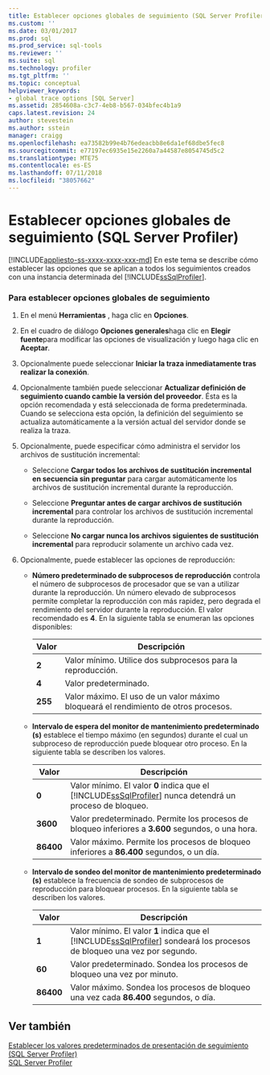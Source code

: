 ```yaml
---
title: Establecer opciones globales de seguimiento (SQL Server Profiler) | Microsoft Docs
ms.custom: ''
ms.date: 03/01/2017
ms.prod: sql
ms.prod_service: sql-tools
ms.reviewer: ''
ms.suite: sql
ms.technology: profiler
ms.tgt_pltfrm: ''
ms.topic: conceptual
helpviewer_keywords:
- global trace options [SQL Server]
ms.assetid: 2854608a-c3c7-4eb8-b567-034bfec4b1a9
caps.latest.revision: 24
author: stevestein
ms.author: sstein
manager: craigg
ms.openlocfilehash: ea73582b99e4b76edeacbb8e6da1ef68dbe5fec8
ms.sourcegitcommit: e77197ec6935e15e2260a7a44587e8054745d5c2
ms.translationtype: MTE75
ms.contentlocale: es-ES
ms.lasthandoff: 07/11/2018
ms.locfileid: "38057662"
---
```

# <a name="set-global-trace-options-sql-server-profiler"></a>Establecer opciones globales de seguimiento (SQL Server Profiler)
[!INCLUDE[appliesto-ss-xxxx-xxxx-xxx-md](../../includes/appliesto-ss-xxxx-xxxx-xxx-md.md)]
  En este tema se describe cómo establecer las opciones que se aplican a todos los seguimientos creados con una instancia determinada del [!INCLUDE[ssSqlProfiler](../../includes/sssqlprofiler-md.md)].  
  
### <a name="to-set-global-trace-options"></a>Para establecer opciones globales de seguimiento  
  
1.  En el menú **Herramientas** , haga clic en **Opciones**.  
  
2.  En el cuadro de diálogo **Opciones generales**haga clic en **Elegir fuente**para modificar las opciones de visualización y luego haga clic en **Aceptar**.  
  
3.  Opcionalmente puede seleccionar **Iniciar la traza inmediatamente tras realizar la conexión**.  
  
4.  Opcionalmente también puede seleccionar **Actualizar definición de seguimiento cuando cambie la versión del proveedor**. Ésta es la opción recomendada y está seleccionada de forma predeterminada. Cuando se selecciona esta opción, la definición del seguimiento se actualiza automáticamente a la versión actual del servidor donde se realiza la traza.  
  
5.  Opcionalmente, puede especificar cómo administra el servidor los archivos de sustitución incremental:  
  
    -   Seleccione **Cargar todos los archivos de sustitución incremental en secuencia sin preguntar** para cargar automáticamente los archivos de sustitución incremental durante la reproducción.  
  
    -   Seleccione **Preguntar antes de cargar archivos de sustitución incremental** para controlar los archivos de sustitución incremental durante la reproducción.  
  
    -   Seleccione **No cargar nunca los archivos siguientes de sustitución incremental** para reproducir solamente un archivo cada vez.  
  
6.  Opcionalmente, puede establecer las opciones de reproducción:  
  
    -   **Número predeterminado de subprocesos de reproducción** controla el número de subprocesos de procesador que se van a utilizar durante la reproducción. Un número elevado de subprocesos permite completar la reproducción con más rapidez, pero degrada el rendimiento del servidor durante la reproducción. El valor recomendado es **4**. En la siguiente tabla se enumeran las opciones disponibles:  
  
        |Valor|Descripción|  
        |-----------|-----------------|  
        |**2**|Valor mínimo. Utilice dos subprocesos para la reproducción.|  
        |**4**|Valor predeterminado.|  
        |**255**|Valor máximo. El uso de un valor máximo bloqueará el rendimiento de otros procesos.|  
  
    -   **Intervalo de espera del monitor de mantenimiento predeterminado (s)** establece el tiempo máximo (en segundos) durante el cual un subproceso de reproducción puede bloquear otro proceso. En la siguiente tabla se describen los valores.  
  
        |Valor|Descripción|  
        |-----------|-----------------|  
        |**0**|Valor mínimo. El valor **0** indica que el [!INCLUDE[ssSqlProfiler](../../includes/sssqlprofiler-md.md)] nunca detendrá un proceso de bloqueo.|  
        |**3600**|Valor predeterminado. Permite los procesos de bloqueo inferiores a **3.600** segundos, o una hora.|  
        |**86400**|Valor máximo. Permite los procesos de bloqueo inferiores a **86.400** segundos, o un día.|  
  
    -   **Intervalo de sondeo del monitor de mantenimiento predeterminado (s)** establece la frecuencia de sondeo de subprocesos de reproducción para bloquear procesos. En la siguiente tabla se describen los valores.  
  
        |Valor|Descripción|  
        |-----------|-----------------|  
        |**1**|Valor mínimo. El valor **1** indica que el [!INCLUDE[ssSqlProfiler](../../includes/sssqlprofiler-md.md)] sondeará los procesos de bloqueo una vez por segundo.|  
        |**60**|Valor predeterminado. Sondea los procesos de bloqueo una vez por minuto.|  
        |**86400**|Valor máximo. Sondea los procesos de bloqueo una vez cada **86.400** segundos, o día.|  
  
## <a name="see-also"></a>Ver también  
 [Establecer los valores predeterminados de presentación de seguimiento &#40;SQL Server Profiler&#41;](../../tools/sql-server-profiler/set-trace-display-defaults-sql-server-profiler.md)   
 [SQL Server Profiler](../../tools/sql-server-profiler/sql-server-profiler.md)  
  
  
